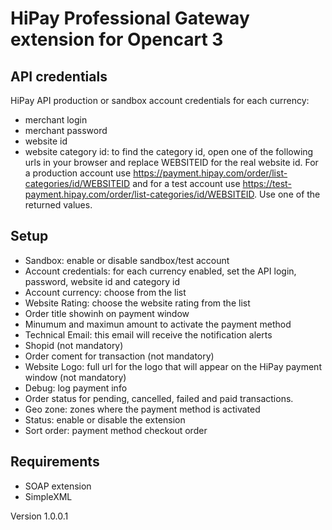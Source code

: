 # HiPay Professional Gateway extension for Opencart 3

## API credentials

HiPay API production or sandbox account credentials for each currency:
   - merchant login
   - merchant password
   - website id
   - website category id: to find the category id, open one of the following urls in your browser and replace WEBSITEID for the real website id. For a production account use https://payment.hipay.com/order/list-categories/id/WEBSITEID and for a test account use https://test-payment.hipay.com/order/list-categories/id/WEBSITEID. Use one of the returned values.

## Setup
    
  - Sandbox: enable or disable sandbox/test account
  - Account credentials: for each currency enabled, set the API login, password, website id and category id
  - Account currency: choose from the list
  - Website Rating: choose the website rating from the list
  - Order title showinh on payment window
  - Minumum and maximun amount to activate the payment method
  - Technical Email: this email will receive the notification alerts
  - Shopid (not mandatory)
  - Order coment for transaction (not mandatory)
  - Website Logo: full url for the logo that will appear on the HiPay payment window (not mandatory)
  - Debug: log payment info 
  - Order status for pending, cancelled, failed and paid transactions.
  - Geo zone: zones where the payment method is activated
  - Status: enable or disable the extension
  - Sort order: payment method checkout order
  
## Requirements
  - SOAP extension
  - SimpleXML

Version 1.0.0.1
